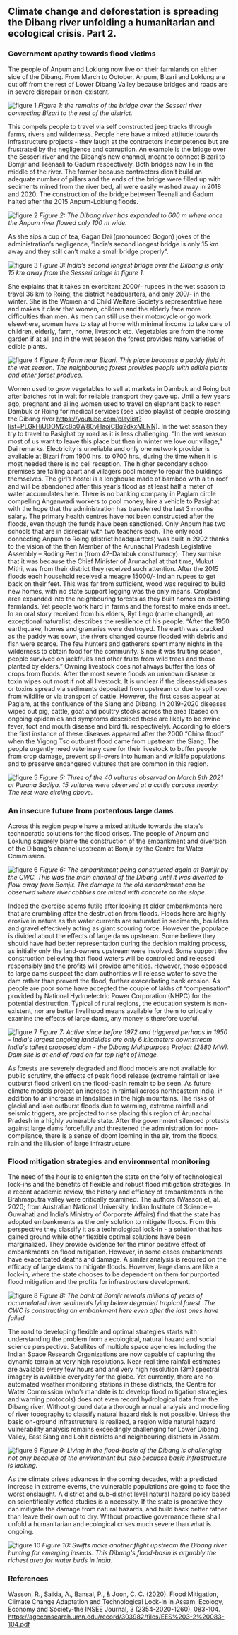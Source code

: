 ## Climate change and deforestation is spreading the Dibang river unfolding a humanitarian and ecological crisis. Part 2.

### Government apathy towards flood victims
The people of Anpum and Loklung now live on their farmlands on either side of the Dibang. From March to October, Anpum, Bizari and Loklung are cut off from the rest of Lower Dibang Valley because bridges and roads are in severe disrepair or non-existent.

![figure 1](https://github.com/monsoonforest/lower-dibang-flood/blob/main/datasets/images-for-part-ii/fig-1-DSC6820-sesseri-bridge-.jpg)
*Figure 1: the remains of the bridge over the Sesseri river connecting Bizari to the rest of the district.* 

This compels people to travel via self constructed jeep tracks through farms, rivers and wilderness. People here have a mixed attitude towards infrastructure projects - they laugh at the contractors incompetence but are frustrated by the negligence and corruption. An example is the bridge over the Sesseri river and the Dibang’s new channel, meant to connect Bizari to Bomjir and Teenaali to Gadum respectively. Both bridges now lie in the middle of the river. The former because contractors didn’t build an adequate number of pillars and the ends of the bridge were filled up with sediments mined from the river bed, all were easily washed away in 2018 and 2020. The construction of the bridge between Teenali and Gadum halted after the 2015 Anpum-Loklung floods.

![figure 2](https://github.com/monsoonforest/lower-dibang-flood/blob/main/datasets/images-for-part-ii/fig-2-gadum-bridge-2020.jpg)
*Figure 2: The Dibang river has expanded to 600 m where once the Anpum river flowed only 100 m wide.*

As she sips a cup of tea, Gagan Dai (pronounced Gogon) jokes of the administration’s negligence, “India’s second longest bridge is only 15 km away and they still can’t make a small bridge properly".

![figure 3](https://github.com/monsoonforest/lower-dibang-flood/blob/main/datasets/images-for-part-ii/fig-3-DSC6659-indias-longest-bridge.jpg)
*Figure 3: India’s second longest bridge over the Diibang is only 15 km away from the Sesseri bridge in figure 1.*

She explains that it takes an exorbitant 2000/- rupees in the wet season to travel 36 km to Roing, the district headquarters, and only 200/- in the winter. She is the Women and Child Welfare Society’s representative here and makes it clear that women, children and the elderly face more difficulties than men. As men can still use their motorcycle or go work elsewhere, women have to stay at home with minimal income to take care of children, elderly, farm, home, livestock etc. Vegetables are from the home garden if at all and in the wet season the forest provides many varieties of edible plants.

![figure 4](https://github.com/monsoonforest/lower-dibang-flood/blob/main/datasets/images-for-part-ii/fig-4-DSC6989-farm-scene-bizari.jpg)
*Figure 4; Farm near Bizari. This place becomes a paddy field in the wet season. The neighbouring forest provides people with edible plants and other forest produce.*

Women used to grow vegetables to sell at markets in Dambuk and Roing but after batches rot in wait for reliable transport they gave up. Until a few years ago, pregnant and ailing women used to travel on elephant back to reach Dambuk or Roing for medical services (see video playlist of people crossing the Dibang river https://youtube.com/playlist?list=PLGkHjUDOM2c8b0W80yHaojCBq2dkxMLNN). In the wet season they try to travel to Pasighat by road as it is less challenging. “In the wet season most of us want to leave this place but then in winter we love our village,” Dai remarks. Electricity is unreliable and only one network provider is available at Bizari from 1900 hrs. to 0700 hrs., during the time when it is most needed there is no cell reception. The higher secondary school premises are falling apart and villagers pool money to repair the buildings themselves. The girl’s hostel is a longhouse made of bamboo with a tin roof and will be abandoned after this year’s flood as at least half a meter of water accumulates here. There is no banking company in Paglam circle compelling Anganwadi workers to pool money, hire a vehicle to Pasighat with the hope that the administration has transferred the last 3 months salary.
The primary health centres have not been constructed after the floods, even though the funds have been sanctioned. Only Anpum has two schools that are in disrepair with two teachers each. The only road connecting Anpum to Roing (district headquarters) was built in 2002 thanks to the vision of the then Member of the Arunachal Pradesh Legislative Assembly – Roding Pertin (from 42-Dambuk constituency). They surmise that it was because the Chief Minister of Arunachal at that time, Mukut Mithi, was from their district  they received such attention. After the 2015 floods each household received a meagre 15000/- Indian rupees to get back on their feet. This was far from sufficient, wood was required to build new homes, with no state support logging was the only means. Cropland area expanded into the neighbouring forests as they built homes on existing farmlands.
Yet people work hard in farms and the forest to make ends meet. In an oral story received from his elders, Ryt Lego (name changed), an exceptional naturalist, describes the resilience of his people. “After the 1950 earthquake, homes and granaries were destroyed. The earth was cracked as the paddy was sown, the rivers changed course flooded with debris and fish were scarce. The few hunters and gatherers spent many nights in the wilderness to obtain food for the community. Since it was fruiting season, people survived on jackfruits and other fruits from wild trees and those planted by elders.”
Owning livestock does not always buffer the loss of crops from floods. After the most severe floods an unknown disease or toxin wipes out most if not all livestock. It is unclear if the disease/diseases or toxins spread via sediments deposited from upstream or due to spill over from wildlife or via transport of cattle. However, the first cases appear at Paglam, at the confluence of the Siang and Dibang. In 2019-2020 diseases wiped out pig, cattle, goat and poultry stocks across the area (based on ongoing epidemics and symptoms described these are likely to be swine fever, foot and mouth disease and bird flu respectively). According to elders the first instance of these diseases appeared after the 2000 “China flood” when the Yigong Tso outburst flood came from upstream the Siang. The people urgently need veterinary care for their livestock to buffer people from crop damage, prevent spill-overs into human and wildlife populations and to preserve endangered vultures that are common in this region.

![figure 5](https://github.com/monsoonforest/lower-dibang-flood/blob/main/datasets/images-for-part-ii/fig-5-DSC7343-vultures-purana-sadiya.JPG)
*Figure 5: Three of the 40 vultures observed on March 9th 2021 at Purana Sadiya. 15 vultures were observed at a cattle carcass nearby. The rest were circling above.*

### An insecure future from portentous large dams
Across this region people have a mixed attitude towards the state’s technocratic solutions for the flood crises. The people of Anpum and Loklung squarely blame the construction of the embankment and diversion of the Dibang’s channel upstream at Bomjir by the Centre for Water Commission.

![figure 6](https://github.com/monsoonforest/lower-dibang-flood/blob/main/datasets/images-for-part-ii/fig-6-bomjir-embankment.jpg)
*Figure 6: The embankment being constructed again at Bomjir by the CWC. This was the main channel of the Dibang until it was diverted to flow away from Bomjir. The damage to the old embankment can be observed where river cobbles are mixed with concrete on the slope.*

Indeed the exercise seems futile after looking at older embankments here that are crumbling after the destruction from floods. Floods here are highly erosive in nature as the water currents are saturated in sediments, boulders and gravel effectively acting as giant scouring force. However the populace is divided about the effects of large dams upstream. Some believe they should have had better representation during the decision making process, as initially only the land-owners upstream were involved. Some support the construction believing that flood waters will be controlled and released responsibly and the profits will provide amenities. However, those opposed to large dams suspect the dam authorities will release water to save the dam rather than prevent the flood, further exacerbating bank erosion. As people are poor some have accepted the couple of lakhs of “compensation” provided by National Hydroelectric Power Corporation (NHPC) for the potential destruction. Typical of rural regions, the education system is non-existent, nor are better livelihood means available for them to critically examine the effects of large dams, any money is therefore useful.

![figure 7](https://github.com/monsoonforest/lower-dibang-flood/blob/main/datasets/images-for-part-ii/fig-7-landslide-2021.jpeg)
*Figure 7: Active since before 1972 and triggered perhaps in 1950 - India's largest ongoing landslides are only 6 kilometers downstream India's tallest proposed dam - the Dibang Multipurpose Project (2880 MW). Dam site is at end of road on far top right of image.*

As forests are severely degraded and flood models are not available for public scrutiny, the effects of peak flood release (extreme rainfall or lake outburst flood driven) on the flood-basin remain to be seen. As future climate models project an increase in rainfall across northeastern India, in addition to an increase in landslides in the high mountains. The risks of glacial and lake outburst floods due to warming, extreme rainfall and seismic triggers, are projected to rise placing this region of Arunachal Pradesh in a highly vulnerable state. After the government silenced protests against large dams forcefully and threatened the administration for non-compliance, there is a sense of doom looming in the air, from the floods, rain and the illusion of large infrastructure.

### Flood mitigation strategies and environmental monitoring
The need of the hour is to enlighten the state on the folly of technological lock-ins and the benefits of flexible and robust flood mitigation strategies. In a recent academic review, the history and efficacy of embankments in the Brahmaputra valley were critically examined. The authors (Wasson et, al. 2020; from Australian National University, Indian Institute of Science – Guwahati and India’s Ministry of Corporate Affairs) find that the state has adopted embankments as the only solution to mitigate floods. From this perspective they classify it as a technological lock-in - a solution that has gained ground while other flexible optimal solutions have been marginalized. They provide evidence for the minor positive effect of embankments on flood mitigation. However, in some cases embankments have exacerbated deaths and damage. A similar analysis is required on the efficacy of large dams to mitigate floods. However, large dams are like a lock-in, where the state chooses to be dependent on them for purported flood mitigation and the profits for infrastructure development.

![figure 8](https://github.com/monsoonforest/lower-dibang-flood/blob/main/datasets/images-for-part-ii/fig-8-bank-at-bomjir.jpg)
*Figure 8: The bank at Bomjir reveals millions of years of accumulated river sediments lying below degraded tropical forest. The CWC is constructing an embankment here even after the last ones have failed.*

The road to developing flexible and optimal strategies starts with understanding the problem from a ecological, natural hazard and social science perspective. Satellites of multiple space agencies including the Indian Space Research Organizations are now capable of capturing the dynamic terrain at very high resolutions. Near-real time rainfall estimates are available every few hours and and very high resolution (3m) spectral imagery is available everyday for the globe. Yet currently, there are no automated weather monitoring stations in these districts, the Centre for Water Commission (who’s mandate is to develop flood mitigation strategies and warning protocols) does not even record hydrological data from the Dibang river. Without ground data a thorough annual analysis and modelling of river topography to classify natural hazard risk is not possible. Unless the basic on-ground infrastructure is realized, a region wide natural hazard vulnerability analysis remains exceedingly challenging for Lower Dibang Valley, East Siang and Lohit districts and neighbouring districts in Assam.

![figure 9](https://github.com/monsoonforest/lower-dibang-flood/blob/main/datasets/images-for-part-ii/fig-9-crossing-dibang-anpum-loklung-2021.jpg)
*Figure 9: Living in the flood-basin of the Dibang is challenging not only because of the environment but also becuase basic infrastructure is lacking.*

As the climate crises advances in the coming decades, with a predicted increase in extreme events, the vulnerable populations are going to face the worst onslaught. A district and sub-district level natural hazard policy based on scientifically vetted studies is a necessity. If the state is proactive they can mitigate the damage from natural hazards, and build back better rather than leave their own out to dry. Without proactive governance there shall unfold a humanitarian and ecological crises much severe than what is ongoing.

![figure 10](https://github.com/monsoonforest/lower-dibang-flood/blob/main/datasets/images-for-part-ii/fig-10-swifts-up-the-dibang.jpg)
*Figure 10: Swifts make another flight upstream the Dibang river hunting for emerging insects. This Dibang's flood-basin is arguably the richest area for water birds in India.*

### References
Wasson, R., Saikia, A., Bansal, P., & Joon, C. C. (2020). Flood Mitigation, Climate Change Adaptation and Technological Lock-In in Assam. Ecology, Economy and Society-the INSEE Journal, 3 (2354-2020-1260), 083-104. https://ageconsearch.umn.edu/record/303982/files/EES%203-2%20083-104.pdf
